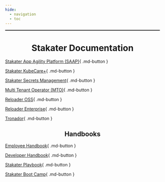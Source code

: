 ```yaml
---
hide:
  - navigation
  - toc
---
```


<p style="border:1px; border-style:ridge; border-color:#000000; padding: 0em;"></p>

<h1 style="text-align: center;">Stakater Documentation</h1>

[Stakater App Agility Platform (SAAP)](https://docs.stakater.com/saap/){ .md-button }

[Stakater KubeCare+](https://docs.stakater.com/kubecareplus/){ .md-button }

[Stakater Secrets Management](https://docs.stakater.com/secrets/){ .md-button }

[Multi Tenant Operator (MTO)](https://docs.stakater.com/mto/){ .md-button }

[Reloader OSS](https://docs.stakater.com/reloader/){ .md-button }

[Reloader Enterprise](https://docs.stakater.com/reloader-enterprise-package-proxy/){ .md-button }

[Tronador](https://docs.stakater.com/tronador/){ .md-button }

<h2 style="text-align: center;">Handbooks</h2>

[Employee Handbook](https://employee.stakater.com/){ .md-button }

[Developer Handbook](https://developerhandbook.stakater.com/){ .md-button }

[Stakater Playbook](https://playbook.stakater.com/){ .md-button }

[Stakater Boot Camp](https://bootcamp.stakater.com/){ .md-button }
